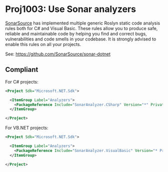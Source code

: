 # Proj1003: Use Sonar analyzers
[SonarSource](https://www.sonarsource.com/) has implemented multiple generic
Roslyn static code analysis rules both for C# and Visual Basic. These rules
allow you to produce safe, reliable and maintainable code by helping you find
and correct bugs, vulnerabilities and code smells in your codebase. It is
strongly advised to enable this rules on all your projects.

See: https://github.com/SonarSource/sonar-dotnet

## Compliant
For C# projects:
``` XML
<Project Sdk="Microsoft.NET.Sdk">

  <ItemGroup Label="Analyzers">
    <PackageReference Include="SonarAnalyzer.CSharp" Version="*" PrivateAssets="all" IncludeAssets="runtime; build; native; contentfiles; analyzers; buildtransitive" />
  </ItemGroup>

</Project>
```

For VB.NET projects:
``` XML
<Project Sdk="Microsoft.NET.Sdk">

  <ItemGroup Label="Analyzers">
    <PackageReference Include="SonarAnalyzer.VisualBasic" Version="* PrivateAssets="all" IncludeAssets="runtime; build; native; contentfiles; analyzers; buildtransitive" />
  </ItemGroup>

</Project>
```
